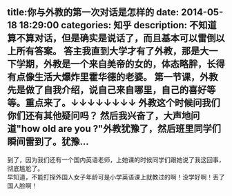title:你与外教的第一次对话是怎样的
date: 2014-05-18   18:29:00 
categories: 知乎 
 description: 不知道算不算对话，但是确实是说话了，而且基本可以雷倒以上所有答案。 答主我直到大学才有了外教，那是大一下学期，外教是一个来自美帝的女的，体态略胖，长得有点像生活大爆炸里霍华德的老婆。 第一节课，外教先是做了自我介绍，说自己来自哪里，自己的喜好等等。重点来了。↓↓↓↓↓↓↓↓ 外教这个时候问我们你们还有其他疑问吗？ 然后我兴奋了，大声地问道"how old are you ?"外教犹豫了，然后班里同学们瞬间雷到了。犹豫…
  --- 
 到了，因为我们还有一个国内英语老师，上她课的时候同学们跟她说了我这回事，彻底尴尬了。  
早知道，不能打探外国人女子年龄可是小学英语课上就教过的啊！没学好啊！丢了国人脸啊！